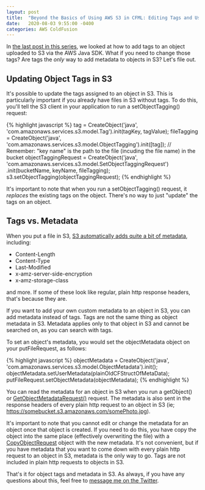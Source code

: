 ```yaml
---
layout: post
title:  "Beyond the Basics of Using AWS S3 in CFML: Editing Tags and Using S3 Object Metadata"
date:   2020-08-03 9:55:00 -0400
categories: AWS ColdFusion
---
```


In [the last post in this series](https://brianklaas.net/aws/coldfusion/2020/07/27/Beyond-Basics-S3-Tags.html), we looked at how to add tags to an object uploaded to S3 via the AWS Java SDK. What if you need to change those tags? Are tags the _only_ way to add metadata to objects in S3? Let's file out.

## Updating Object Tags in S3

It's possible to update the tags assigned to an object in S3. This is particularly important if you already have files in S3 without tags. To do this, you'll tell the S3 client in your application to run a setObjectTagging() request:

{% highlight javascript %}
tag = CreateObject('java', 'com.amazonaws.services.s3.model.Tag').init(tagKey, tagValue);
fileTagging = CreateObject('java', 'com.amazonaws.services.s3.model.ObjectTagging').init([tag]);
// Remember: "key name" is the path to the file (incuding the file name) in the bucket
objectTaggingRequest = CreateObject('java', 'com.amazonaws.services.s3.model.SetObjectTaggingRequest')
    .init(bucketName, keyName, fileTagging);
s3.setObjectTagging(objectTaggingRequest);
{% endhighlight %}

It's important to note that when you run a setObjectTagging() request, it _replaces_ the existing tags on the object. There's no way to just "update" the tags on an object.

## Tags vs. Metadata

When you put a file in S3, [S3 automatically adds quite a bit of metadata](https://docs.aws.amazon.com/AmazonS3/latest/dev/UsingMetadata.html), including:

- Content-Length
- Content-Type
- Last-Modified
- x-amz-server-side-encryption
- x-amz-storage-class

and more. If some of these look like regular, plain http response headers, that's because they are.

If you want to add your own custom metadata to an object in S3, you can add metadata instead of tags. Tags are not the same thing as object metadata in S3. Metadata applies only to that object in S3 and cannot be searched on, as you can search with tags. 

To set an object's metadata, you would set the objectMetadata object on your putFileRequest, as follows:

{% highlight javascript %}
objectMetadata = CreateObject('java', 'com.amazonaws.services.s3.model.ObjectMetadata').init();
objectMetadata.setUserMetadata(plainOldCFStructOfMetaData);
putFileRequest.setObjectMetadata(objectMetadata);
{% endhighlight %}

You can read the metadata for an object in S3 when you run a getObject() or [GetObjectMetadataRequest()](https://docs.aws.amazon.com/AWSJavaSDK/latest/javadoc/com/amazonaws/services/s3/model/GetObjectMetadataRequest.html) request. The metadata is also sent in the response headers of every plain http request to an object in S3 (ie; https://somebucket.s3.amazonaws.com/somePhoto.jpg).

It's important to note that you cannot edit or change the metadata for an object once that object is created. If you need to do this, you have copy the object into the same place (effectively overwriting the file) with a [CopyObjectRequest](https://docs.aws.amazon.com/AWSJavaSDK/latest/javadoc/com/amazonaws/services/s3/model/CopyObjectRequest.html) object with the new metadata. It's not convenient, but if you have metadata that you want to come down with every plain http request to an object in S3, metadata is the only way to go. Tags are not included in plain http requests to objects in S3. 

That's it for object tags and metadata in S3. As always, if you have any questions about this, feel free to [message me on the Twitter](https://twitter.com/brian_klaas).